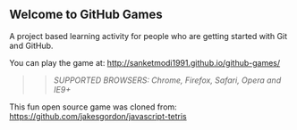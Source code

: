 ## Welcome to GitHub Games

A project based learning activity for people who are getting started with Git and GitHub.

You can play the game at: http://sanketmodi1991.github.io/github-games/

>> _*SUPPORTED BROWSERS*: Chrome, Firefox, Safari, Opera and IE9+_

This fun open source game was cloned from: https://github.com/jakesgordon/javascript-tetris
